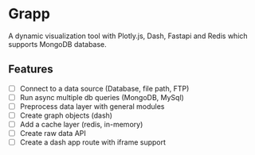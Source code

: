 # Grapp

A dynamic visualization tool with Plotly.js, Dash, Fastapi and Redis which supports MongoDB database.

## Features

- [ ] Connect to a data source (Database, file path, FTP)
- [ ] Run async multiple db queries (MongoDB, MySql)
- [ ] Preprocess data layer with general modules
- [ ] Create graph objects (dash)
- [ ] Add a cache layer (redis, in-memory)
- [ ] Create raw data API
- [ ] Create a dash app route with iframe support

